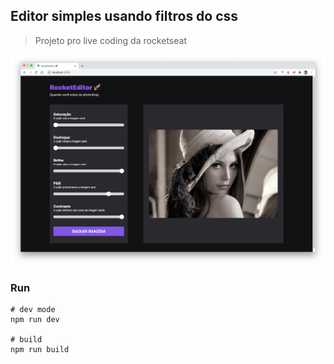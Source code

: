 ## Editor simples usando filtros do css

> Projeto pro live coding da rocketseat

![screen](demo.png)


### Run

```
# dev mode
npm run dev

# build
npm run build
```
